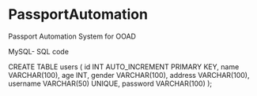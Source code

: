 # PassportAutomation
Passport Automation System for OOAD

MySQL- SQL code

CREATE TABLE users ( id INT AUTO_INCREMENT PRIMARY KEY, name VARCHAR(100), age INT, gender VARCHAR(100), address VARCHAR(100), username VARCHAR(50) UNIQUE, password VARCHAR(100) );
